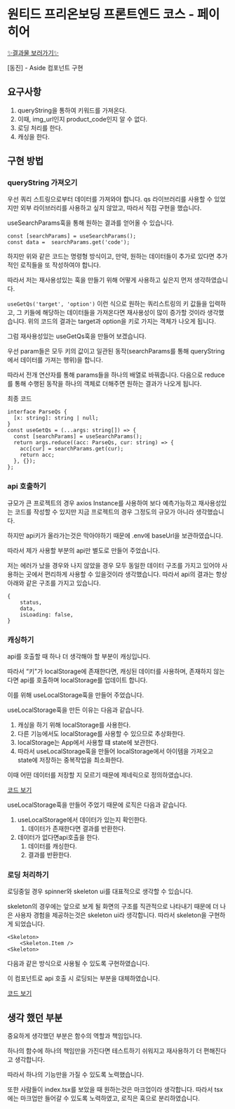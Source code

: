 # 원티드 프리온보딩 프론트엔드 코스 - 페이히어
[✨결과물 보러가기✨]()


[동진] - Aside 컴포넌트 구현 

## 요구사항

1. queryString을 통하여 키워드를 가져온다.
2. 이때, img_url인지 product_code인지 알 수 없다.
3. 로딩 처리를 한다.
4. 캐싱을 한다.

## 구현 방법

### queryString 가져오기

우선 쿼리 스트링으로부터 데이터를 가져와야 합니다. qs 라이브러리를 사용할 수 있었지만 외부 라이브러리를 사용하고 싶지 않았고, 따라서 직접 구현을 했습니다.

useSearchParams훅을 통해 원하는 결과를 얻어올 수 있습니다.

```tsx
const [searchParams] = useSearchParams();
const data =  searchParams.get('code');
```

하지만 위와 같은 코드는 명령형 방식이고, 만약, 원하는 데이터들이 추가로 있다면 추가적인 로직들을 또 작성하여야 합니다. 

따라서 저는 재사용성있는 훅을 만들기 위해 어떻게 사용하고 싶은지 먼저 생각하였습니다.

`useGetQs('target', 'option')` 이런 식으로 원하는 쿼리스트링의 키 값들을 입력하고, 그 키들에 해당하는 데이터들을 가져온다면 재사용성이 많이 증가할 것이라 생각했습니다. 위의 코드의 결과는 target과 option을 키로 가지는 객체가 나오게 됩니다.

그럼 재사용성있는 useGetQs훅을 만들어 보겠습니다.

우선 param들은 모두 키의 값이고 일관된 동작(searchParams를 통해 queryString에서 데이터를 가져는 행위)을 합니다.

따라서 전개 연산자를 통해 params들을 하나의 배열로 바꿔줍니다. 다음으로 reduce를 통해 수행된 동작을 하나의 객체로 더해주면 원하는 결과가 나오게 됩니다.

최종 코드

```tsx
interface ParseQs {
  [x: string]: string | null;
}
const useGetQs = (...args: string[]) => {
  const [searchParams] = useSearchParams();
  return args.reduce((acc: ParseQs, cur: string) => {
    acc[cur] = searchParams.get(cur);
    return acc;
  }, {});
};
```

### api 호출하기

규모가 큰 프로젝트의 경우 axios Instance를 사용하여 보다 예측가능하고 재사용성있는 코드를 작성할 수 있지만 지금 프로젝트의 경우 그정도의 규모가 아니라 생각했습니다. 

하지만 api키가 올라가는것은 막아야하기 때문에 .env에 baseUrl을 보관하였습니다.

따라서  제가 사용할 부분의 api만 별도로 만들어 주었습니다.

저는 에러가 났을 경우와 나지 않았을 경우 모두 동일한 데이터 구조를 가지고 있어야 사용하는 곳에서 편리하게 사용할 수 있을것이라 생각했습니다. 따라서 api의 결과는 항상 아래와 같은 구조를 가지고 있습니다.

```tsx
{
	status,
	data,
	isLoading: false,
}
```

### 캐싱하기

api를 호출할 때 하나 더 생각해야 할 부분이 캐싱입니다.

따라서 “키"가 localStorage에 존재한다면, 캐싱된 데이터를 사용하며, 존재하지 않는다면 api를 호출하며 localStorage를 업데이트 합니다.

이를 위해 useLocalStorage훅을 만들어 주었습니다.

useLocalStorage훅을 만든 이유는 다음과 같습니다.

1. 캐싱을 하기 위해 localStorage를 사용한다.
2. 다른 기능에서도 localStorage를 사용할 수 있으므로 추상화한다.
3. localStorage는 App에서 사용할 떄 state에 보관한다.
4. 따라서 useLocalStorage훅을 만들어 localStorage에서 아이템을 가져오고 state에 저장하는 중복작업을 최소화한다.

이때 어떤 데이터를 저장할 지 모르기 때문에 제네릭으로 정의하였습니다.

[코드 보기]([https://github.com/wanted-pre-onboarding-team-2/wanted-codestates-project-2-5-1/blob/main/src/hooks/useLocalStorage.ts](https://github.com/wanted-pre-onboarding-team-2/wanted-codestates-project-2-5-1/blob/main/src/hooks/useLocalStorage.ts))

useLocalStorage훅을 만들어 주었기 때문에 로직은 다음과 같습니다.

1. useLocalStorage에서 데이터가 있는지 확인한다.
    1. 데이터가 존재한다면 결과를 반환한다.
2. 데이터가 없다면api호출을 한다.
    1. 데이터를 캐싱한다.
    2. 결과를 반환한다.

### 로딩 처리하기

로딩중일 경우 spinner와 skeleton ui를 대표적으로 생각할 수 있습니다.

skeleton의 경우에는 앞으로 보게 될 화면의 구조를 직관적으로 나타내기 때문에 더 나은 사용자 경험을 제공하는것은 skeleton ui라 생각합니다.  따라서 skeleton을 구현하게 되었습니다.

```tsx
<Skeleton>
	<Skeleton.Item />
<Skeleton>
```

다음과 같은 방식으로 사용될 수 있도록 구현하였습니다.

이 컴포넌트로 api 호출 시 로딩되는 부분을 대체하였습니다.

[코드 보기]([https://github.com/wanted-pre-onboarding-team-2/wanted-codestates-project-2-5-1/tree/main/src/components/Skeleton](https://github.com/wanted-pre-onboarding-team-2/wanted-codestates-project-2-5-1/tree/main/src/components/Skeleton))

## 생각 했던 부분

중요하게 생각했던 부분은 함수의 역할과 책임입니다.

하나의 함수에 하나의 책임만을 가진다면 테스트하기 쉬워지고 재사용하기 더 편해진다고 생각합니다. 

따라서 하나의 기능만을 가질 수 있도록 노력했습니다.

또한 사람들이 index.tsx를 보았을 때 원하는것은 마크업이라 생각합니다. 따라서 tsx에는 마크업만 들어갈 수 있도록 노력하였고, 로직은 훅으로 분리하였습니다.
